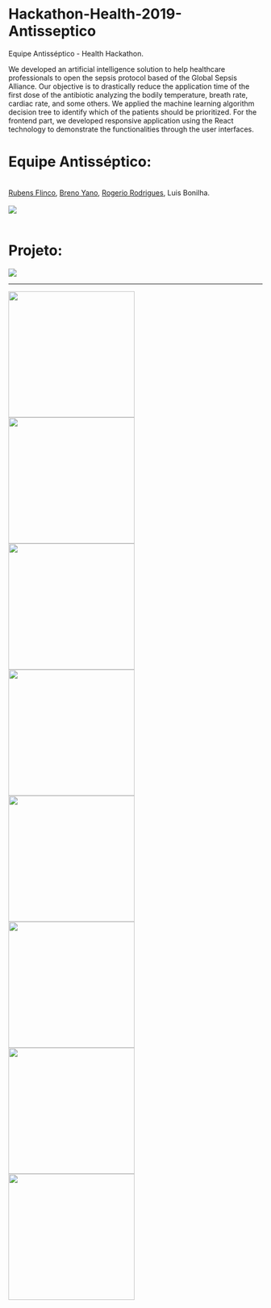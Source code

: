 # Hackathon-Health-2019-Antisseptico
Equipe Antisséptico - Health Hackathon.

We developed an artificial intelligence solution to help healthcare professionals to open the sepsis protocol based of the Global Sepsis Alliance. Our objective is to drastically reduce the application time of the first dose of the antibiotic analyzing the bodily temperature, breath rate, cardiac rate, and some others. We applied the machine learning algorithm decision tree to identify which of the patients should be prioritized. 
For the frontend part, we developed responsive application using the React technology to demonstrate the functionalities through the user interfaces.


# Equipe Antisséptico:
<br/>
<a href="https://github.com/rubensflinco">Rubens Flinco</a>, <a href="https://github.com/brenoyano">Breno Yano</a>, <a href="https://github.com/lrdRodrigues">Rogerio Rodrigues</a>, Luis Bonilha.

<br/>
<br/>
<img src="https://i.imgur.com/YCsvoQH.jpg">
<br/>
<br/>



# Projeto:
<img src="https://i.imgur.com/JnZF9a9.png">
<br>
<hr>
<img src="https://i.imgur.com/WyXKdfw.png" align="left" width="250px">
<img src="https://i.imgur.com/1bbC2Nk.png" align="left" width="250px">
<img src="https://i.imgur.com/hBRTBcX.png" align="left" width="250px">
<img src="https://i.imgur.com/av7GiEY.png" align="left" width="250px">
<img src="https://i.imgur.com/uZo5rQj.png" align="left" width="250px">
<img src="https://i.imgur.com/IOUthoS.png" align="left" width="250px">
<img src="https://i.imgur.com/K1kjmzu.png" align="left" width="250px">
<img src="https://i.imgur.com/2evLz9q.png" align="left" width="250px">

